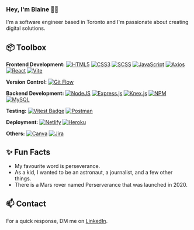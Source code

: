 ### Hey, I'm Blaine 👋🏽  

I'm a software engineer based in Toronto and I'm passionate about creating digital solutions. 
 
## 📦 Toolbox

**Frontend Development:** [![HTML5](https://img.shields.io/badge/html5-%23E34F26.svg?style=flat-square&logo=html5&logoColor=white)](#) [![CSS3](https://img.shields.io/badge/css3-%231572B6.svg?style=flat-square&logo=css3&logoColor=white)](#)  [![SCSS](https://img.shields.io/badge/SCSS-%23CC6699.svg?style=flat-square&logo=sass&logoColor=white)](#) [![JavaScript](https://img.shields.io/badge/javascript-%23323330.svg?style=flat-square&logo=javascript&logoColor=%23F7DF1E)](#)  [![Axios](https://img.shields.io/badge/Axios-%235A29E4.svg?style=flat-square&logo=axios&logoColor=white)](#) [![React](https://img.shields.io/badge/react-%2320232a.svg?style=flat-square&logo=react&logoColor=%2361DAFB)](#) [![Vite](https://img.shields.io/badge/Vite-%23646CFF.svg?style=flat-square&logo=vite&logoColor=white)](#)
 
**Version Control:** [![Git Flow](https://img.shields.io/badge/Git%20Flow-%23FF6F61.svg?style=flat-square&logo=git&logoColor=white)](#)

**Backend Development:** [![NodeJS](https://img.shields.io/badge/node.js-6DA55F?style=flat-square&logo=node.js&logoColor=white)](#) [![Express.js](https://img.shields.io/badge/express.js-%23404d59.svg?style=flat-square&logo=express&logoColor=white)](#) [![Knex.js](https://img.shields.io/badge/Knex.js-%23F00000.svg?style=flat-square&logo=knex.js&logoColor=white)](#) [![NPM](https://img.shields.io/badge/NPM-%23000000.svg?style=flat-square&logo=npm&logoColor=white)](#) [![MySQL](https://img.shields.io/badge/mysql-%2300f.svg?style=flat-square&logo=mysql&logoColor=white)](#) 

**Testing:** [![Vitest Badge](https://img.shields.io/badge/Vitest-6E9F18?logo=vitest&logoColor=fff&style=flat-square)](#) [![Postman](https://img.shields.io/badge/Postman-%23FF6C37.svg?style=flat-square&logo=postman&logoColor=white)](#)

**Deployment:** [![Netlify](https://img.shields.io/badge/Netlify-%2300C7B7.svg?style=flat-square&logo=netlify&logoColor=white)](#) [![Heroku](https://img.shields.io/badge/Heroku-%23430098.svg?style=flat-square&logo=heroku&logoColor=white)](#)

**Others:** [![Canva](https://img.shields.io/badge/Canva-%2300C4CC.svg?style=flat-square&logo=Canva&logoColor=white)](#) [![Jira](https://img.shields.io/badge/Jira-%230A0FFF.svg?style=flat-square&logo=jira&logoColor=white)](#) 
 
## ✨ Fun Facts 

- My favourite word is perseverance.
- As a kid, I wanted to be an astronaut, a journalist, and a few other things.
- There is a Mars rover named Perserverance that was launched in 2020.

## 📫 Contact

 For a quick response, DM me on [LinkedIn](https://www.linkedin.com/in/blaine-belai/). 
